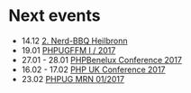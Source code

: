 # Next events

* 14.12 [2. Nerd-BBQ Heilbronn](https://www.meetup.com/de-DE/Nerd-BBQ-Heilbronn/events/234290723/)
* 19.01 [PHPUGFFM I / 2017](http://www.phpugffm.de/veranstaltungen-2/phpugffm-i-2017/)
* 27.01 - 28.01 [PHPBenelux Conference 2017](https://conference.phpbenelux.eu/2017/)
* 16.02 - 17.02 [PHP UK Conference 2017](http://phpconference.co.uk)
* 23.02 [PHPUG MRN 01/2017](https://www.meetup.com/de-DE/PHPUG-Rhein-Neckar/)
